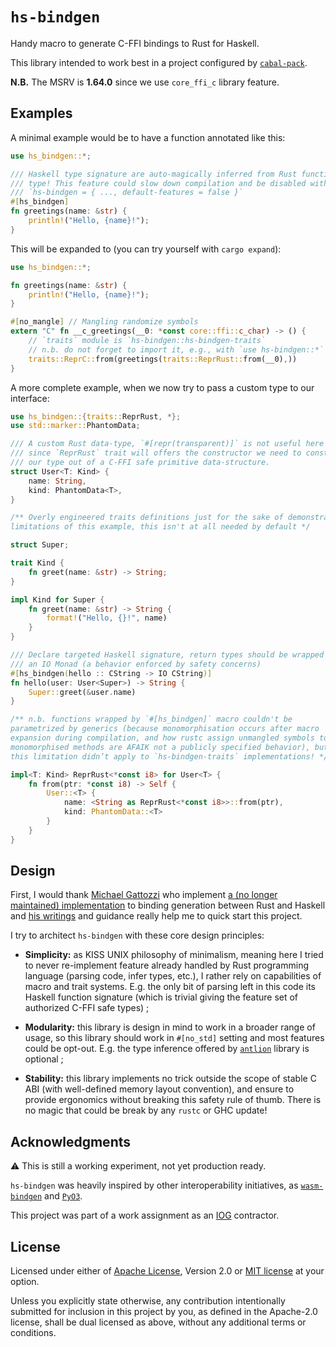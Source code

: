 <!-- cargo-sync-readme start -->

# `hs-bindgen`

Handy macro to generate C-FFI bindings to Rust for Haskell.

This library intended to work best in a project configured by
[`cabal-pack`](https://github.com/yvan-sraka/cabal-pack).

**N.B.** The MSRV is **1.64.0** since we use `core_ffi_c` library feature.

## Examples

A minimal example would be to have a function annotated like this:

```rust
use hs_bindgen::*;

/// Haskell type signature are auto-magically inferred from Rust function
/// type! This feature could slow down compilation and be disabled with:
/// `hs-bindgen = { ..., default-features = false }`
#[hs_bindgen]
fn greetings(name: &str) {
    println!("Hello, {name}!");
}
```

This will be expanded to (you can try yourself with `cargo expand`):

```rust
use hs_bindgen::*;

fn greetings(name: &str) {
    println!("Hello, {name}!");
}

#[no_mangle] // Mangling randomize symbols
extern "C" fn __c_greetings(__0: *const core::ffi::c_char) -> () {
    // `traits` module is `hs-bindgen::hs-bindgen-traits`
    // n.b. do not forget to import it, e.g., with `use hs-bindgen::*`
    traits::ReprC::from(greetings(traits::ReprRust::from(__0),))
}
```

A more complete example, when we now try to pass a custom type to our
interface:

```rust
use hs_bindgen::{traits::ReprRust, *};
use std::marker::PhantomData;

/// A custom Rust data-type, `#[repr(transparent)]` is not useful here
/// since `ReprRust` trait will offers the constructor we need to construct
/// our type out of a C-FFI safe primitive data-structure.
struct User<T: Kind> {
    name: String,
    kind: PhantomData<T>,
}

/** Overly engineered traits definitions just for the sake of demonstrating
limitations of this example, this isn't at all needed by default */

struct Super;

trait Kind {
    fn greet(name: &str) -> String;
}

impl Kind for Super {
    fn greet(name: &str) -> String {
        format!("Hello, {}!", name)
    }
}

/// Declare targeted Haskell signature, return types should be wrapped in
/// an IO Monad (a behavior enforced by safety concerns)
#[hs_bindgen(hello :: CString -> IO CString)]
fn hello(user: User<Super>) -> String {
    Super::greet(&user.name)
}

/** n.b. functions wrapped by `#[hs_bindgen]` macro couldn't be
parametrized by generics (because monomorphisation occurs after macro
expansion during compilation, and how rustc assign unmangled symbols to
monomorphised methods are AFAIK not a publicly specified behavior), but
this limitation didn’t apply to `hs-bindgen-traits` implementations! */

impl<T: Kind> ReprRust<*const i8> for User<T> {
    fn from(ptr: *const i8) -> Self {
        User::<T> {
            name: <String as ReprRust<*const i8>>::from(ptr),
            kind: PhantomData::<T>
        }
    }
}
```

## Design

First, I would thank [Michael Gattozzi](https://twitter.com/mgattozzi) who
implement [a (no longer maintained) implementation](https://github.com/mgattozzi/curryrs)
to binding generation between Rust and Haskell and
[his writings](https://blog.mgattozzi.dev/haskell-rust/) and guidance
really help me to quick start this project.

I try to architect `hs-bindgen` with these core design principles:

- **Simplicity:** as KISS UNIX philosophy of minimalism, meaning here I
  tried to never re-implement feature already handled by Rust programming
  language (parsing code, infer types, etc.), I rather rely on capabilities
  of macro and trait systems. E.g. the only bit of parsing left in this
  code its Haskell function signature (which is trivial giving the feature
  set of authorized C-FFI safe types) ;

- **Modularity:** this library is design in mind to work in a broader range
  of usage, so this library should work in `#[no_std]` setting and most
  features could be opt-out. E.g. the type inference offered by
  [`antlion`](https://github.com/yvan-sraka/antlion) library is optional ;

- **Stability:** this library implements no trick outside the scope of
  stable C ABI (with well-defined memory layout convention), and ensure to
  provide ergonomics without breaking this safety rule of thumb. There is
  no magic that could be break by any `rustc` or GHC update!

## Acknowledgments

⚠️ This is still a working experiment, not yet production ready.

`hs-bindgen` was heavily inspired by other interoperability initiatives, as
[`wasm-bindgen`](https://github.com/rustwasm/wasm-bindgen) and
[`PyO3`](https://github.com/PyO3/pyo3).

This project was part of a work assignment as an
[IOG](https://github.com/input-output-hk) contractor.

## License

Licensed under either of [Apache License](LICENSE-APACHE), Version 2.0 or
[MIT license](LICENSE-MIT) at your option.

Unless you explicitly state otherwise, any contribution intentionally submitted
for inclusion in this project by you, as defined in the Apache-2.0 license,
shall be dual licensed as above, without any additional terms or conditions.

<!-- cargo-sync-readme end -->
